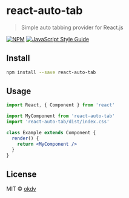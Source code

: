 # react-auto-tab

> Simple auto tabbing provider for React.js

[![NPM](https://img.shields.io/npm/v/react-auto-tab.svg)](https://www.npmjs.com/package/react-auto-tab) [![JavaScript Style Guide](https://img.shields.io/badge/code_style-standard-brightgreen.svg)](https://standardjs.com)

## Install

```bash
npm install --save react-auto-tab
```

## Usage

```jsx
import React, { Component } from 'react'

import MyComponent from 'react-auto-tab'
import 'react-auto-tab/dist/index.css'

class Example extends Component {
  render() {
    return <MyComponent />
  }
}
```

## License

MIT © [okdv](https://github.com/okdv)
